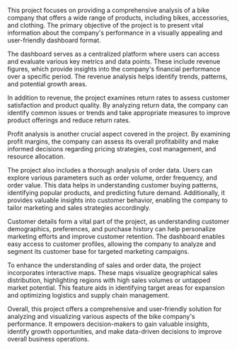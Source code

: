 
This project focuses on providing a comprehensive analysis of a bike company that offers a wide range of products, including bikes, accessories, and clothing. The primary objective of the project is to present vital information about the company's performance in a visually appealing and user-friendly dashboard format.

The dashboard serves as a centralized platform where users can access and evaluate various key metrics and data points. These include revenue figures, which provide insights into the company's financial performance over a specific period. The revenue analysis helps identify trends, patterns, and potential growth areas.

In addition to revenue, the project examines return rates to assess customer satisfaction and product quality. By analyzing return data, the company can identify common issues or trends and take appropriate measures to improve product offerings and reduce return rates.

Profit analysis is another crucial aspect covered in the project. By examining profit margins, the company can assess its overall profitability and make informed decisions regarding pricing strategies, cost management, and resource allocation.

The project also includes a thorough analysis of order data. Users can explore various parameters such as order volume, order frequency, and order value. This data helps in understanding customer buying patterns, identifying popular products, and predicting future demand. Additionally, it provides valuable insights into customer behavior, enabling the company to tailor marketing and sales strategies accordingly.

Customer details form a vital part of the project, as understanding customer demographics, preferences, and purchase history can help personalize marketing efforts and improve customer retention. The dashboard enables easy access to customer profiles, allowing the company to analyze and segment its customer base for targeted marketing campaigns.

To enhance the understanding of sales and order data, the project incorporates interactive maps. These maps visualize geographical sales distribution, highlighting regions with high sales volumes or untapped market potential. This feature aids in identifying target areas for expansion and optimizing logistics and supply chain management.

Overall, this project offers a comprehensive and user-friendly solution for analyzing and visualizing various aspects of the bike company's performance. It empowers decision-makers to gain valuable insights, identify growth opportunities, and make data-driven decisions to improve overall business operations.
